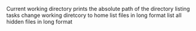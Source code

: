 Current working directory prints the absolute path of the directory
listing tasks
change working diretcory to home
list files in long format
list all hidden files in long format
